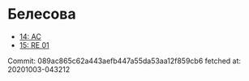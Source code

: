 # Белесова
- [14: AC](14.md)
- [15: RE 01](15.md)

Commit: 089ac865c62a443aefb447a55da53aa12f859cb6
 fetched at: 20201003-043212
